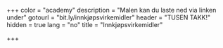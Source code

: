 +++
color = "academy"
description = "Malen kan du laste ned via linken under"
gotourl = "bit.ly/innkjøpsvirkemidler"
header = "TUSEN TAKK!"
hidden = true
lang = "no"
title = "Innkjøpsvirkemidler"

+++

